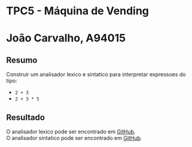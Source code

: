 # TPC5 - Máquina de Vending

# João Carvalho, A94015  

## Resumo
Construir um analisador lexico e sintatico para interpretar expressoes do tipo:
- `2 + 3`
- `2 + 3 * 5`


## Resultado

O analisador lexico pode ser encontrado em [GitHub](https://github.com/joodanic/PL2024/blob/main/TP6/calc_analex.py).  
O analisador sintatico pode ser encontrado em [GitHub](https://github.com/joodanic/PL2024/blob/main/TP6/calc_sin.py).